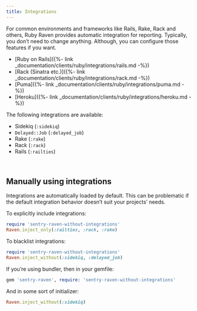 ```yaml
---
title: Integrations
---
```


For common environments and frameworks like Rails, Rake, Rack and others, Ruby Raven provides automatic integration for reporting. Typically, you don’t need to change anything. Although, you can configure those features if you want.

-   [Ruby on Rails]({%- link _documentation/clients/ruby/integrations/rails.md -%})
-   [Rack (Sinatra etc.)]({%- link _documentation/clients/ruby/integrations/rack.md -%})
-   [Puma]({%- link _documentation/clients/ruby/integrations/puma.md -%})
-   [Heroku]({%- link _documentation/clients/ruby/integrations/heroku.md -%})

The following integrations are available:

-   Sidekiq (`:sidekiq`)
-   `Delayed::Job` (`:delayed_job`)
-   Rake (`:rake`)
-   Rack (`:rack`)
-   Rails (`:railties`)

&nbsp;
## Manually using integrations

Integrations are automatically loaded by default. This can be problematic if the default integration behavior doesn’t suit your projects’ needs.

To explicitly include integrations:

```ruby
require 'sentry-raven-without-integrations'
Raven.inject_only(:railties, :rack, :rake)
```

To blacklist integrations:

```ruby
require 'sentry-raven-without-integrations'
Raven.inject_without(:sidekiq, :delayed_job)
```

If you’re using bundler, then in your gemfile:

```ruby
gem 'sentry-raven', require: 'sentry-raven-without-integrations'
```

And in some sort of initializer:

```ruby
Raven.inject_without(:sidekiq)
```
